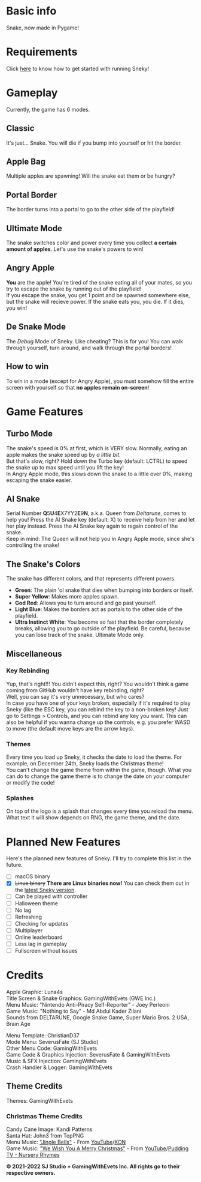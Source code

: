 # Basic info
Snake, now made in Pygame!  

# Requirements
Click [here](https://github.com/gamingwithevets/sneky/wiki/Getting-Started) to know how to get started with running Sneky!

# Gameplay
Currently, the game has 6 modes.
## Classic
It's just... Snake. You will die if you bump into yourself or hit the border.
## Apple Bag
Multiple apples are spawning! Will the snake eat them or be hungry?
## Portal Border
The border turns into a portal to go to the other side of the playfield!
## Ultimate Mode
The snake switches color and power every time you collect **a certain amount of apples**. Let's use the snake's powers to win!
## Angry Apple
**You** are the apple! You're tired of the snake eating all of your mates, so you try to escape the snake by running out of the playfield!  
If you escape the snake, you get 1 point and be spawned somewhere else, but the snake will recieve power. If the snake eats you, you die. If it dies, you win!
## De Snake Mode
The *Debug* Mode of Sneky. Like cheating? This is for you! You can walk through yourself, turn around, and walk through the portal borders!
## How to win
To win in a mode (except for Angry Apple), you must somehow fill the entire screen with yourself so that **no apples remain on-screen**!

# Game Features
## Turbo Mode
The snake's speed is 0% at first, which is VERY slow. Normally, eating an apple makes the snake speed up by *a little bit*.  
But that's slow, right? Hold down the Turbo key (default: LCTRL) to speed the snake up to max speed until you lift the key!  
In Angry Apple mode, this slows down the snake to a little over 0%, making escaping the snake easier.
## AI Snake
Serial Number **Q**5**U**4**E**X7YY2**E**9**N**, a.k.a. Queen from *Deltarune*, comes to help you! Press the AI Snake key (default: X) to receive help from her and let her play instead. Press the AI Snake key again to regain control of the snake.  
Keep in mind: The Queen will not help you in Angry Apple mode, since she's controlling the snake!
## The Snake's Colors
The snake has different colors, and that represents different powers.
- **Green**: The plain 'ol snake that dies when bumping into borders or itself.
- **Super Yellow**: Makes more apples spawn.
- **God Red**: Allows you to turn around and go past yourself.
- **Light Blue**: Makes the borders act as portals to the other side of the playfield.
- **Ultra Instinct White**: You become so fast that the border completely breaks, allowing you to go outside of the playfield. Be careful, because you can lose track of the snake. Ultimate Mode only.
## Miscellaneous
### Key Rebinding
Yup, that's right!!! You didn't expect this, right? You wouldn't think a game coming from GitHub wouldn't have key rebinding, right?  
Well, you can say it's very unnecessary, but who cares?  
In case you have one of your keys broken, especially if it's required to play Sneky (like the ESC key, you can rebind the key to a non-broken key!
Just go to Settings > Controls, and you can rebind any key you want. This can also be helpful if you wanna change up the controls, e.g. you prefer WASD to move (the default move keys are the arrow keys).
### Themes
Every time you load up Sneky, it checks the date to load the theme. For example, on December 24th, Sneky loads the Christmas theme!  
You can't change the game theme from within the game, though. What you can do to change the game theme is to change the date on your computer or modify the code!
### Splashes
On top of the logo is a splash that changes every time you reload the menu.  
What text it will show depends on RNG, the game theme, and the date.

# Planned New Features
Here's the planned new features of Sneky. I'll try to complete this list in the future.
- [ ] macOS binary
- [x] ~~Linux binary~~ **There are Linux binaries now!** You can check them out in the [latest Sneky version](https://github.com/gamingwithevets/sneky/releases/latest).
- [ ] Can be played with controller
- [ ] Halloween theme
- [ ] No lag
- [ ] Refreshing
- [ ] Checking for updates
- [ ] Multiplayer
- [ ] Online leaderboard
- [ ] Less lag in gameplay
- [ ] Fullscreen without issues

# Credits
Apple Graphic: Luna4s  
Title Screen & Snake Graphics: GamingWithEvets (GWE Inc.)  
Menu Music: "Nintendo Anti-Piracy Self-Reporter" - Joey Perleoni  
Game Music: "Nothing to Say" - Md Abdul Kader Zilani  
Sounds from DELTARUNE, Google Snake Game, Super Mario Bros. 2 USA, Brain Age  

Menu Template: ChristianD37  
Mode Menu: SeverusFate (SJ Studio)  
Other Menu Code: GamingWithEvets  
Game Code & Graphics Injection: SeverusFate & GamingWithEvets  
Music & SFX Injection: GamingWithEvets  
Crash Handler & Logger: GamingWithEvets  

## Theme Credits
Themes: GamingWithEvets
### Christmas Theme Credits  
Candy Cane Image: Kandi Patterns  
Santa Hat: John3 from TopPNG  
Menu Music: ["Jingle Bells\"](https://www.youtube.com/watch?v=R1gskElaLNo) - From [YouTube](https://www.youtube.com/)/[KON](https://www.youtube.com/channel/UCcmWi0LJKaovJG_DaEhGD_g)  
Game Music: ["We Wish You A Merry Christmas"](https://www.youtube.com/watch?v=8vdXR_igALU) - From [YouTube](https://www.youtube.com/)/[Pudding TV - Nursery Rhymes](https://www.youtube.com/channel/UCjPZm-0TqBPNAzxSrs6zMHw)

**© 2021-2022 SJ Studio + GamingWithEvets Inc. All rights go to their respective owners.**
